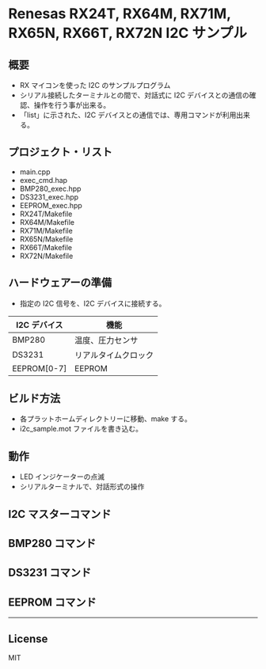 Renesas RX24T, RX64M, RX71M, RX65N, RX66T, RX72N I2C サンプル
=========

## 概要

- RX マイコンを使った I2C のサンプルプログラム
- シリアル接続したターミナルとの間で、対話式に I2C デバイスとの通信の確認、操作を行う事が出来る。
- 「list」に示された、I2C デバイスとの通信では、専用コマンドが利用出来る。

## プロジェクト・リスト
 - main.cpp
 - exec_cmd.hap
 - BMP280_exec.hpp
 - DS3231_exec.hpp
 - EEPROM_exec.hpp
 - RX24T/Makefile
 - RX64M/Makefile
 - RX71M/Makefile
 - RX65N/Makefile
 - RX66T/Makefile
 - RX72N/Makefile
   
## ハードウェアーの準備

- 指定の I2C 信号を、I2C デバイスに接続する。

|I2C デバイス|機能|
|-----------|--------|
|BMP280     |温度、圧力センサ|
|DS3231     |リアルタイムクロック|
|EEPROM[0-7]|EEPROM|

## ビルド方法

 - 各プラットホームディレクトリーに移動、make する。
 - i2c_sample.mot ファイルを書き込む。
   
## 動作

- LED インジケーターの点滅
- シリアルターミナルで、対話形式の操作

## I2C マスターコマンド

## BMP280 コマンド

## DS3231 コマンド

## EEPROM コマンド
   
-----
   
License
----

MIT
